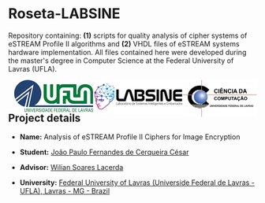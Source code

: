 # Roseta-LABSINE
  
Repository containing: **(1)** scripts for quality analysis of cipher systems of eSTREAM Profile II algorithms and **(2)** VHDL files of eSTREAM systems hardware implementation. All files contained here were developed during the master's degree in Computer Science at the Federal University of Lavras (UFLA).
  
<img align="right" width="150" height="75" src="./logoDCC.jpg">  <img align="right" width="182" height="70" src="./logoLABSINE.png"><img align="right"  width="160" height="65" src="./logoUFLA.jpg">

## Project details

* **Name:** Analysis of eSTREAM Profile II Ciphers for Image Encryption

* **Student:** [João Paulo Fernandes de Cerqueira César](https://www.researchgate.net/profile/Joao_Paulo_Fernandes_De_Cerqueira_Cesar)

* **Advisor:** [Wilian Soares Lacerda](https://www.researchgate.net/profile/Wilian_Lacerda)

* **University:** [Federal University of Lavras (Universide Federal de Lavras - UFLA), Lavras - MG - Brazil](http://www.ufla.br)





